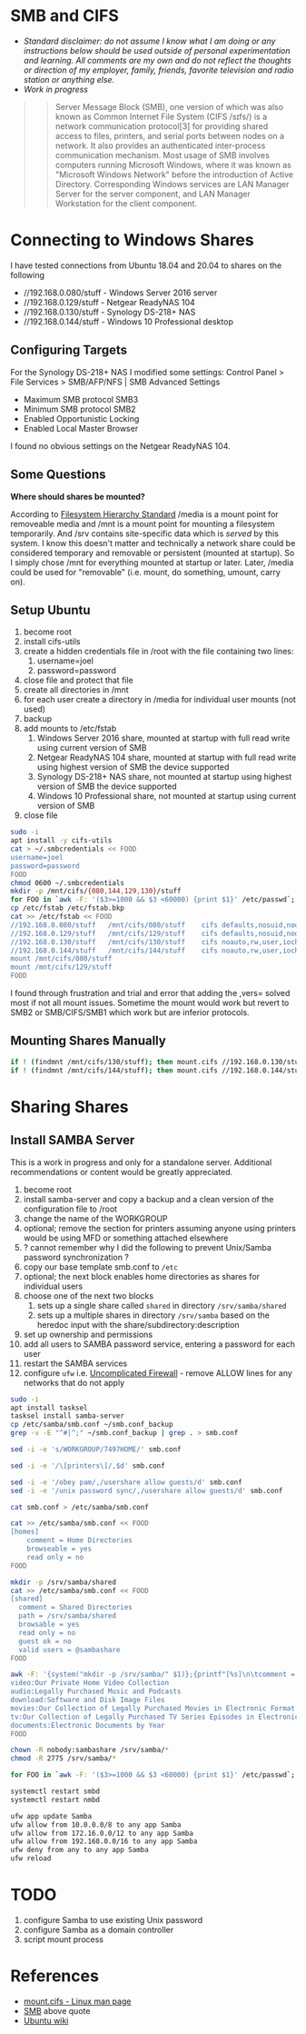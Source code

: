 # SMB and CIFS

-  *Standard disclaimer: do not assume I know what I am doing or any instructions below should be used outside of personal experimentation and learning. All comments are my own and do not reflect the thoughts or direction of my employer, family, friends, favorite television and radio station or anything else.*
-  *Work in progress*

>> Server Message Block (SMB), one version of which was also known as Common Internet File System (CIFS /sɪfs/) is a network communication protocol[3] for providing shared access to files, printers, and serial ports between nodes on a network. It also provides an authenticated inter-process communication mechanism. Most usage of SMB involves computers running Microsoft Windows, where it was known as "Microsoft Windows Network" before the introduction of Active Directory. Corresponding Windows services are LAN Manager Server for the server component, and LAN Manager Workstation for the client component.

# Connecting to Windows Shares

I have tested connections from Ubuntu 18.04 and 20.04 to shares on the following

-  //192.168.0.080/stuff - Windows Server 2016 server
-  //192.168.0.129/stuff - Netgear ReadyNAS 104
-  //192.168.0.130/stuff - Synology DS-218+ NAS
-  //192.168.0.144/stuff - Windows 10 Professional desktop

## Configuring Targets

For the Synology DS-218+ NAS I modified some settings: Control Panel > File Services > SMB/AFP/NFS | SMB Advanced Settings

-  Maximum SMB protocol SMB3
-  Minimum SMB protocol SMB2
-  Enabled Opportunistic Locking
-  Enabled Local Master Browser

I found no obvious settings on the Netgear ReadyNAS 104.

## Some Questions

**Where should shares be mounted?**

According to [Filesystem Hierarchy Standard](http://www.pathname.com/fhs/pub/fhs-2.3.html#MEDIAMOUNTPOINT) /media is a mount point for removeable media and /mnt is a mount point for mounting a filesystem temporarily.
And /srv contains site-specific data which is *served* by this system.
I know this doesn't matter and technically a network share could be considered temporary and removable or persistent (mounted at startup).
So I simply chose /mnt for everything mounted at startup or later. Later, /media could be used for "removable" (i.e. mount, do something, umount, carry on).

## Setup Ubuntu

1.  become root
2.  install cifs-utils
3.  create a hidden credentials file in /root with the file containing two lines:
    1.  username=joel
    2.  password=password
4.  close file and protect that file
5.  create all directories in /mnt
6.  for each user create a directory in /media for individual user mounts (not used)
7.  backup
8.  add mounts to /etc/fstab
    1.  Windows Server 2016 share, mounted at startup with full read write using current version of SMB
    2.  Netgear ReadyNAS 104 share, mounted at startup with full read write using highest version of SMB the device supported
    3.  Synology DS-218+ NAS share, not mounted at startup using highest version of SMB the device supported
    4.  Windows 10 Professional share, not mounted at startup using current version of SMB
9.  close file

```Bash
sudo -i
apt install -y cifs-utils
cat > ~/.smbcredentials << FOOD
username=joel
password=password
FOOD
chmod 0600 ~/.smbcredentials
mkdir -p /mnt/cifs/{080,144,129,130}/stuff
for FOO in `awk -F: '($3>=1000 && $3 <60000) {print $1}' /etc/passwd`; do mkdir -p /media/${FOO}/stuff; chmod -R 770 /media/${FOO}; chown -R ${FOO}:${FOO} /media/${FOO}; done
cp /etc/fstab /etc/fstab.bkp
cat >> /etc/fstab << FOOD
//192.168.0.080/stuff   /mnt/cifs/080/stuff    cifs defaults,nosuid,nodev,credentials=/root/.smbcredentials,uid=joel,gid=joel,file_mode=0777,dir_mode=0777,iocharset=utf8,vers=3.1.1  0 0
//192.168.0.129/stuff   /mnt/cifs/129/stuff    cifs defaults,nosuid,nodev,credentials=/root/.smbcredentials,uid=joel,gid=joel,file_mode=0777,dir_mode=0777,iocharset=utf8,vers=3.0  0 0
//192.168.0.130/stuff   /mnt/cifs/130/stuff    cifs noauto,rw,user,iocharset=utf8,vers=3.0  0 0
//192.168.0.144/stuff   /mnt/cifs/144/stuff    cifs noauto,rw,user,iocharset=utf8,vers=3.1.1  0 0
mount /mnt/cifs/080/stuff
mount /mnt/cifs/129/stuff
FOOD
```

I found through frustration and trial and error that adding the ,vers= solved most if not all mount issues. Sometime the mount would work but revert to SMB2 or SMB/CIFS/SMB1 which work but are inferior protocols.

## Mounting Shares Manually

```Bash
if ! (findmnt /mnt/cifs/130/stuff); then mount.cifs //192.168.0.130/stuff /mnt/cifs/130/stuff; fi
if ! (findmnt /mnt/cifs/144/stuff); then mount.cifs //192.168.0.144/stuff /mnt/cifs/144/stuff user=joelmathias@live.com; fi
```

# Sharing Shares

## Install SAMBA Server

This is a work in progress and only for a standalone server. Additional recommendations or content would be greatly appreciated.

1.  become root
2.  install samba-server and copy a backup and a clean version of the configuration file to /root
3.  change the name of the WORKGROUP
4.  optional; remove the section for printers assuming anyone using printers would be using MFD or something attached elsewhere
5.  ? cannot remember why I did the following to prevent Unix/Samba password synchronization ?
6.  copy our base template smb.conf to `/etc`
7.  optional; the next block enables home directories as shares for individual users
8.  choose one of the next two blocks
    1.  sets up a single share called `shared` in directory `/srv/samba/shared`
    2.  sets up a multiple shares in directory `/srv/samba` based on the heredoc input with the share/subdirectory:description
9.  set up ownership and permissions
10. add all users to SAMBA password service, entering a password for each user
11. restart the SAMBA services
12. configure `ufw` i.e. [Uncomplicated Firewall](https://wiki.archlinux.org/index.php/Uncomplicated_Firewall) - remove ALLOW lines for any networks that do not apply

```Bash
sudo -i
apt install tasksel
tasksel install samba-server
cp /etc/samba/smb.conf ~/smb.conf_backup
grep -v -E "^#|^;" ~/smb.conf_backup | grep . > smb.conf

sed -i -e 's/WORKGROUP/7497HOME/' smb.conf

sed -i -e '/\[printers\]/,$d' smb.conf

sed -i -e '/obey pam/,/usershare allow guests/d' smb.conf
sed -i -e '/unix password sync/,/usershare allow guests/d' smb.conf

cat smb.conf > /etc/samba/smb.conf

cat >> /etc/samba/smb.conf << FOOD
[homes]
	comment = Home Directories
	browseable = yes
	read only = no
FOOD

mkdir -p /srv/samba/shared
cat >> /etc/samba/smb.conf << FOOD
[shared]
  comment = Shared Directories
  path = /srv/samba/shared
  browsable = yes
  read only = no
  guest ok = no
  valid users = @sambashare
FOOD

awk -F: '{system("mkdir -p /srv/samba/" $1)};{printf"[%s]\n\tcomment = %s\n\tpath = /srv/samba/%s\n\tbrowsable = yes\n\tread only = no\n\tguest ok = no\n\tvalid users = @sambashare\n",$1,$2,$1}' >> /etc/samba/smb.conf << FOOD
video:Our Private Home Video Collection
audio:Legally Purchased Music and Podcasts
download:Software and Disk Image Files
movies:Our Collection of Legally Purchased Movies in Electronic Format
tv:Our Collection of Legally Purchased TV Series Episodes in Electronic Format
documents:Electronic Documents by Year
FOOD

chown -R nobody:sambashare /srv/samba/*
chmod -R 2775 /srv/samba/*

for FOO in `awk -F: '($3>=1000 && $3 <60000) {print $1}' /etc/passwd`; do smbpasswd -a ${FOO}; usermod -aG sambashare ${FOO}; done

systemctl restart smbd
systemctl restart nmbd

ufw app update Samba
ufw allow from 10.0.0.0/8 to any app Samba
ufw allow from 172.16.0.0/12 to any app Samba
ufw allow from 192.168.0.0/16 to any app Samba
ufw deny from any to any app Samba
ufw reload
```

# TODO

1. configure Samba to use existing Unix password
2. configure Samba as a domain controller
3. script mount process

# References

-  [mount.cifs - Linux man page](https://linux.die.net/man/8/mount.cifs)
-  [SMB](https://en.wikipedia.org/wiki/Server_Message_Block) above quote
-  [Ubuntu wiki](https://wiki.ubuntu.com/MountWindowsSharesPermanently)
